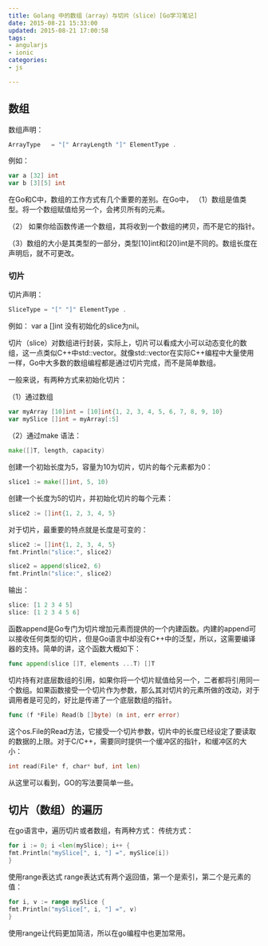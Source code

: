 ```yaml
---
title: Golang 中的数组（array）与切片（slice）[Go学习笔记]
date: 2015-08-21 15:33:00
updated: 2015-08-21 17:00:58
tags: 
- angularjs
- ionic
categories: 
- js

---
```

## 数组

数组声明：

```go
ArrayType   = "[" ArrayLength "]" ElementType .
```
例如：

```go
var a [32] int
var b [3][5] int
```


<!--more-->


在Go和C中，数组的工作方式有几个重要的差别。在Go中，
（1）数组是值类型。将一个数组赋值给另一个，会拷贝所有的元素。

（2） 如果你给函数传递一个数组，其将收到一个数组的拷贝，而不是它的指针。

（3）数组的大小是其类型的一部分，类型[10]int和[20]int是不同的。数组长度在声明后，就不可更改。

### 切片
切片声明：

```go
SliceType = "[" "]" ElementType .
```
例如：
var a []int
没有初始化的slice为nil。

切片（slice）对数组进行封装，实际上，切片可以看成大小可以动态变化的数组，这一点类似C++中std::vector。就像std::vector在实际C++编程中大量使用一样，Go中大多数的数组编程都是通过切片完成，而不是简单数组。

一般来说，有两种方式来初始化切片：

（1）通过数组

```go
var myArray [10]int = [10]int{1, 2, 3, 4, 5, 6, 7, 8, 9, 10}
var mySlice []int = myArray[:5]
```

（2）通过make
语法：

```go
make([]T, length, capacity)
```
创建一个初始长度为5，容量为10为切片，切片的每个元素都为0：

```go
slice1 := make([]int, 5, 10)
```

创建一个长度为5的切片，并初始化切片的每个元素：

```go
slice2 := []int{1, 2, 3, 4, 5}
```
对于切片，最重要的特点就是长度是可变的：

```go
slice2 := []int{1, 2, 3, 4, 5}
fmt.Println("slice:", slice2)

slice2 = append(slice2, 6)
fmt.Println("slice:", slice2)
```
输出：

```go
slice: [1 2 3 4 5]
slice: [1 2 3 4 5 6]
```

函数append是Go专门为切片增加元素而提供的一个内建函数。内建的append可以接收任何类型的切片，但是Go语言中却没有C++中的泛型，所以，这需要编译器的支持。简单的讲，这个函数大概如下：

```go
func append(slice []T, elements ...T) []T
```

切片持有对底层数组的引用，如果你将一个切片赋值给另一个，二者都将引用同一个数组。如果函数接受一个切片作为参数，那么其对切片的元素所做的改动，对于调用者是可见的，好比是传递了一个底层数组的指针。

```go
func (f *File) Read(b []byte) (n int, err error)
```
这个os.File的Read方法，它接受一个切片参数，切片中的长度已经设定了要读取的数据的上限。对于C/C++，需要同时提供一个缓冲区的指针，和缓冲区的大小：

```go
int read(File* f, char* buf, int len)
```
从这里可以看到，GO的写法要简单一些。

切片（数组）的遍历
-------
在go语言中，遍历切片或者数组，有两种方式：
传统方式：

```go
for i := 0; i <len(mySlice); i++ { 
fmt.Println("mySlice[", i, "] =", mySlice[i])
}
```
使用range表达式
range表达式有两个返回值，第一个是索引，第二个是元素的值：

```go
for i, v := range mySlice { 
fmt.Println("mySlice[", i, "] =", v)
}
```
使用range让代码更加简洁，所以在go编程中也更加常用。
